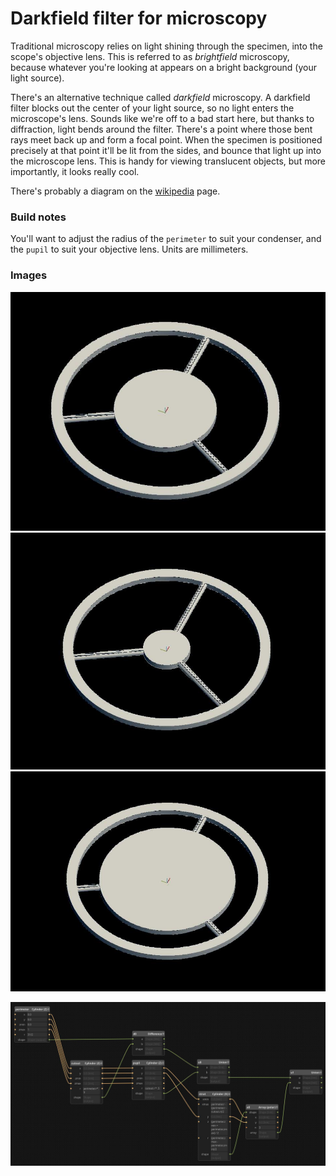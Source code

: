 # Darkfield filter for microscopy

Traditional microscopy relies on light shining through the specimen, into the scope's objective lens. This is referred to as _brightfield_ microscopy, because whatever you're looking at appears on a bright background (your light source).

There's an alternative technique called _darkfield_ microscopy. A darkfield filter blocks out the center of your light source, so no light enters the microscope's lens. Sounds like we're off to a bad start here, but thanks to diffraction, light bends around the filter. There's a point where those bent rays meet back up and form a focal point. When the specimen is positioned precisely at that point it'll be lit from the sides, and bounce that light up into the microscope lens. This is handy for viewing translucent objects, but more importantly, it looks really cool.

There's probably a diagram on the [wikipedia](https://en.wikipedia.org/wiki/Dark-field_microscopy) page.

### Build notes

You'll want to adjust the radius of the `perimeter` to suit your condenser, and the `pupil` to suit your objective lens. Units are millimeters.

### Images

![Filter size A](./size_a.jpg)
![Filter size B](./size_b.jpg)
![Filter size C](./size_c.jpg)

![Graph](./graph.jpg)
